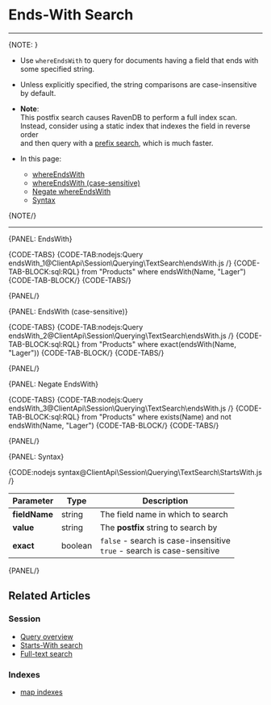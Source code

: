 ﻿# Ends-With Search

---

{NOTE: }

* Use `whereEndsWith` to query for documents having a field that ends with some specified string.  

* Unless explicitly specified, the string comparisons are case-insensitive by default.

* __Note__:  
  This postfix search causes RavenDB to perform a full index scan.  
  Instead, consider using a static index that indexes the field in reverse order  
  and then query with a [prefix search](../../../../client-api/session/querying/text-search/starts-with-search), which is much faster.

* In this page:
    * [whereEndsWith](../../../../client-api/session/querying/text-search/starts-with-search#wherestartswith)
    * [whereEndsWith (case-sensitive)](../../../../client-api/session/querying/text-search/starts-with-search#wherestartswith-(case-sensitive))
    * [Negate whereEndsWith](../../../../client-api/session/querying/text-search/starts-with-search#negate-wherestartswith)
    * [Syntax](../../../../client-api/session/querying/text-search/starts-with-search#syntax)

{NOTE/}

---

{PANEL: EndsWith}

{CODE-TABS}
{CODE-TAB:nodejs:Query endsWith_1@ClientApi\Session\Querying\TextSearch\endsWith.js /}
{CODE-TAB-BLOCK:sql:RQL}
from "Products"
where endsWith(Name, "Lager")
{CODE-TAB-BLOCK/}
{CODE-TABS/}

{PANEL/}

{PANEL: EndsWith (case-sensitive)}

{CODE-TABS}
{CODE-TAB:nodejs:Query endsWith_2@ClientApi\Session\Querying\TextSearch\endsWith.js /}
{CODE-TAB-BLOCK:sql:RQL}
from "Products"
where exact(endsWith(Name, "Lager"))
{CODE-TAB-BLOCK/}
{CODE-TABS/}

{PANEL/}

{PANEL: Negate EndsWith}

{CODE-TABS}
{CODE-TAB:nodejs:Query endsWith_3@ClientApi\Session\Querying\TextSearch\endsWith.js /}
{CODE-TAB-BLOCK:sql:RQL}
from "Products"
where exists(Name) and not endsWith(Name, "Lager")
{CODE-TAB-BLOCK/}
{CODE-TABS/}

{PANEL/}

{PANEL: Syntax}

{CODE:nodejs syntax@ClientApi\Session\Querying\TextSearch\StartsWith.js /}

| Parameter     | Type    | Description                                                               |
|---------------|---------|---------------------------------------------------------------------------|
| __fieldName__ | string  | The field name in which to search                                         |
| __value__     | string  | The __postfix__ string to search by                                       |
| __exact__     | boolean | `false` - search is case-insensitive<br>`true` - search is case-sensitive |


{PANEL/}

## Related Articles

### Session

- [Query overview](../../../../client-api/session/querying/how-to-query)
- [Starts-With search](../../../../client-api/session/querying/text-search/starts-with-search)
- [Full-text search](../../../../client-api/session/querying/text-search/full-text-search)

### Indexes

- [map indexes](../../../../indexes/map-indexes)
